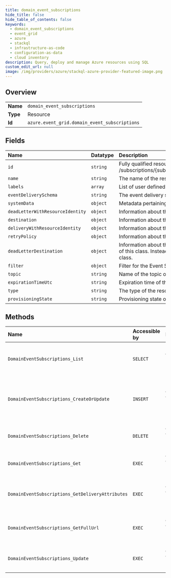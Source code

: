 ```yaml
---
title: domain_event_subscriptions
hide_title: false
hide_table_of_contents: false
keywords:
  - domain_event_subscriptions
  - event_grid
  - azure    
  - stackql
  - infrastructure-as-code
  - configuration-as-data
  - cloud inventory
description: Query, deploy and manage Azure resources using SQL
custom_edit_url: null
image: /img/providers/azure/stackql-azure-provider-featured-image.png
---
```

  
    

## Overview
<table><tbody>
<tr><td><b>Name</b></td><td><code>domain_event_subscriptions</code></td></tr>
<tr><td><b>Type</b></td><td>Resource</td></tr>
<tr><td><b>Id</b></td><td><code>azure.event_grid.domain_event_subscriptions</code></td></tr>
</tbody></table>

## Fields
| Name | Datatype | Description |
|:-----|:---------|:------------|
| `id` | `string` | Fully qualified resource ID for the resource. Ex - /subscriptions/{subscriptionId}/resourceGroups/{resourceGroupName}/providers/{resourceProviderNamespace}/{resourceType}/{resourceName} |
| `name` | `string` | The name of the resource |
| `labels` | `array` | List of user defined labels. |
| `eventDeliverySchema` | `string` | The event delivery schema for the event subscription. |
| `systemData` | `object` | Metadata pertaining to creation and last modification of the resource. |
| `deadLetterWithResourceIdentity` | `object` | Information about the deadletter destination with resource identity. |
| `destination` | `object` | Information about the destination for an event subscription. |
| `deliveryWithResourceIdentity` | `object` | Information about the delivery for an event subscription with resource identity. |
| `retryPolicy` | `object` | Information about the retry policy for an event subscription. |
| `deadLetterDestination` | `object` | Information about the dead letter destination for an event subscription. To configure a deadletter destination, do not directly instantiate an object of this class. Instead, instantiate an object of a derived class. Currently, StorageBlobDeadLetterDestination is the only class that derives from this class. |
| `filter` | `object` | Filter for the Event Subscription. |
| `topic` | `string` | Name of the topic of the event subscription. |
| `expirationTimeUtc` | `string` | Expiration time of the event subscription. |
| `type` | `string` | The type of the resource. E.g. "Microsoft.Compute/virtualMachines" or "Microsoft.Storage/storageAccounts" |
| `provisioningState` | `string` | Provisioning state of the event subscription. |
## Methods
| Name | Accessible by | Required Params | Description |
|:-----|:--------------|:----------------|:------------|
| `DomainEventSubscriptions_List` | `SELECT` | `domainName, resourceGroupName, subscriptionId` | List all event subscriptions that have been created for a specific topic. |
| `DomainEventSubscriptions_CreateOrUpdate` | `INSERT` | `domainName, eventSubscriptionName, resourceGroupName, subscriptionId` | Asynchronously creates a new event subscription or updates an existing event subscription. |
| `DomainEventSubscriptions_Delete` | `DELETE` | `domainName, eventSubscriptionName, resourceGroupName, subscriptionId` | Delete an existing event subscription for a domain. |
| `DomainEventSubscriptions_Get` | `EXEC` | `domainName, eventSubscriptionName, resourceGroupName, subscriptionId` | Get properties of an event subscription of a domain. |
| `DomainEventSubscriptions_GetDeliveryAttributes` | `EXEC` | `domainName, eventSubscriptionName, resourceGroupName, subscriptionId` | Get all delivery attributes for an event subscription for domain. |
| `DomainEventSubscriptions_GetFullUrl` | `EXEC` | `domainName, eventSubscriptionName, resourceGroupName, subscriptionId` | Get the full endpoint URL for an event subscription for domain. |
| `DomainEventSubscriptions_Update` | `EXEC` | `domainName, eventSubscriptionName, resourceGroupName, subscriptionId` | Update an existing event subscription for a topic. |
